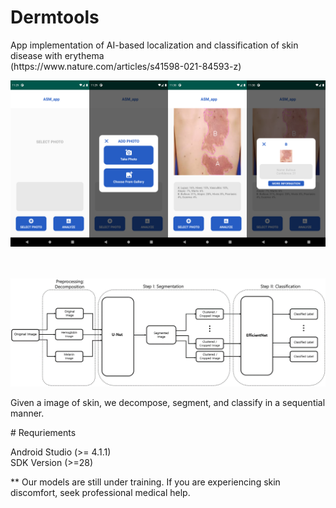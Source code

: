 # Dermtools

<p>
App implementation of AI-based localization and classification of skin disease with erythema <br>
(https://www.nature.com/articles/s41598-021-84593-z)
</p>

![Alt text](images/11.png?raw=true)


<br> <br>
![Alt text](images/12.png?raw=true)
<p>
Given a image of skin, we decompose, segment, and classify in a sequential manner.
</p>
# Requriements
<p>
Android Studio (>= 4.1.1) <br>
SDK Version (>=28)
</p>

** Our models are still under training. If you are experiencing skin discomfort, seek professional medical help. 
